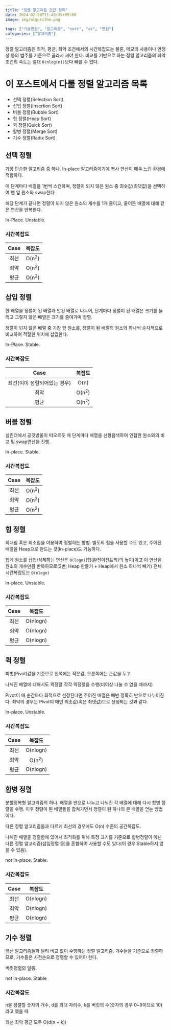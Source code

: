 ```yaml
---
title: "정렬 알고리즘 간단 정리"
date: 2024-02-26T11:49:35+09:00
image: img/algorithm.png
 
tags: ["기술면접", "알고리즘", "sort", "cs", "면접"]
categories: ["알고리즘"]
---
```

  
정렬 알고리즘은 최적, 평균, 최악 조건에서의 시간복잡도는 물론, 메모리 사용이나 안정성 등의 범주를 기준으로 골라서 써야 한다.
비교를 기반으로 하는 정렬 알고리즘의 최악 조건의 속도는 절대 ```O(nlog(n))```보다 빠를 수 없다.

# 이 포스트에서 다룰 정렬 알고리즘 목록

- 선택 정렬(Selection Sort)
- 삽입 정렬(Insertion Sort)
- 버블 정렬(Bubble Sort)
- 힙 정렬(Heap Sort)
- 퀵 정렬(Quick Sort)
- 합병 정렬(Merge Sort)
- 기수 정렬(Radix Sort)

## 선택 정렬

가장 단순한 알고리즘 중 하나. In-place 알고리즘이기에 복사 연산이 매우 느린 환경에 적합하다.

매 단계마다 배열을 1번씩 스캔하며, 정렬이 되지 않은 원소 중 최솟값(최댓값)을 선택하여 맨 앞 원소와 swap한다

해당 단계가 끝나면 정렬이 되지 않은 원소의 개수를 1개 줄이고, 줄어든 배열에 대해 같은 연산을 반복한다.

In-Place. Unstable.

### 시간복잡도
| Case |       복잡도        |
|:----:|:----------------:|
|  최선  |       O(n<sup>2</sup>)       |
|  최악  | O(n<sup>2</sup>) |
|  평균  |        O(n<sup>2</sup>)        |


## 삽입 정렬

한 배열을 정렬이 된 배열과 안된 배열로 나누어, 단계마다 정렬이 된 배열은 크기를 늘리고 그렇지 않은 배열은 크기를 줄여가며 정렬.

정렬이 되지 않은 배열 중 가장 앞 원소를, 정렬이 된 배열의 원소와 하나씩 순차적으로 비교하여 적절한 위치에 삽입한다.

In-Place. Stable.
### 시간복잡도
|       Case       |       복잡도        |
|:----------------:|:----------------:|
| 최선(이미 정렬되어있는 경우) |       O(n)       |
|        최악        | O(n<sup>2</sup>) |
|        평균        |        O(n<sup>2</sup>)        |

## 버블 정렬

실린더에서 공깃방울이 떠오르듯 매 단계마다 배열을 선형탐색하여 인접한 원소와의 비교 및 swap연산을 진행.

In-place. Stable.

### 시간복잡도
|       Case       |       복잡도        |
|:----------------:|:----------------:|
| 최선 |       O(n<sup>2</sup>)       |
|        최악        | O(n<sup>2</sup>) |
|        평균        |        O(n<sup>2</sup>)        |

## 힙 정렬

최대힙 혹은 최소힙을 이용하여 정렬하는 방법. 별도의 힙을 사용할 수도 있고, 주어진 배열을 Heap으로 만드는 것(In-place)도 가능하다.

힙에 원소를 삽입/삭제하는 연산은 ```O(logn)```(힙(완전이진트리)의 높이)이고 이 연산을 원소의 개수만큼 반복하므로(2번; Heap 만들기 + Heap에서 원소 하나씩 빼기) 전체 시간복잡도는 ```O(nlogn)```

In-place. Unstable.

### 시간복잡도
| Case |         복잡도         |
|:----:|:-------------------:|
| 최선  |      O(nlogn)       |
|  최악  |      O(nlogn)       |
|  평균  |      O(nlogn)       |

## 퀵 정렬

피벗(Pivot)값을 기준으로 왼쪽에는 작은값, 오른쪽에는 큰값을 두고

나눠진 배열에 대해서도 퀵정렬 각각 퀵정렬을 수행(더이상 나눌 수 없을 때까지)

Pivot이 매 순간마다 최적으로 선정된다면 주어진 배열은 매번 정확히 반으로 나누어진다. 최악의 경우는 Pivot이 매번 최솟값(혹은 최댓값)으로 선정되는 것과 같다.

In-place. Unstable.

### 시간복잡도
| Case |       복잡도        |
|:----:|:----------------:|
| 최선  |     O(nlogn)     |
|  최악  | O(n<sup>2</sup>) |
|  평균  | O(nlogn) |


## 합병 정렬

분할정복형 알고리즘의 하나. 배열을 반으로 나누고 나눠진 각 배열에 대해 다시 합병 정렬을 수행. 이후 정렬이 된 배열들을 합쳐가면서 정렬이 된 하나의 큰 배열을 얻는 방법이다.

다른 정렬 알고리즘들과 다르게 최선의 경우에도 O(n) 수준의 공간복잡도.

나눠진 배열을 정렬함에 있어서 최적화를 위해 특정 크기를 기준으로 합병정렬이 아닌 다른 정렬 알고리즘(삽입정렬 등)을 혼합하여 사용할 수도 있다(이 경우 Stable하지 않을 수 있음).

not In-place. Stable.

### 시간복잡도
| Case |         복잡도         |
|:----:|:-------------------:|
| 최선  |      O(nlogn)       |
|  최악  |      O(nlogn)       |
|  평균  |      O(nlogn)       |

## 기수 정렬

앞선 알고리즘들과 달리 비교 없이 수행하는 정렬 알고리즘. 기수들을 기준으로 정렬하므로, 기수들은 사전순으로 정렬할 수 있어야 한다.

버킷정렬의 일종.

not In-place. Stable

### 시간복잡도

n을 정렬할 숫자의 개수, d를 최대 자리수, k를 버킷의 수(숫자의 경우 0~9이므로 10)라고 했을 때

최선 최악 평균 모두 O(d(n + k))
